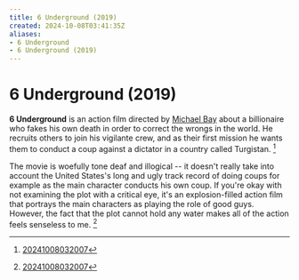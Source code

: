 ```yaml
---
title: 6 Underground (2019)
created: 2024-10-08T03:41:35Z
aliases:
- 6 Underground
- 6 Underground (2019)
---
```


# 6 Underground (2019)

**6 Underground** is an action film directed by [Michael Bay](michael-bay.md) about a billionaire who fakes his own death in order to correct the wrongs in the world. He recruits others to join his vigilante crew, and as their first mission he wants them to conduct a coup against a dictator in a country called Turgistan. [^1]

The movie is woefully tone deaf and illogical -- it doesn't really take into account the United States's long and ugly track record of doing coups for example as the main character conducts his own coup. If you're okay with not examining the plot with a critical eye, it's an explosion-filled action film that portrays the main characters as playing the role of good guys. However, the fact that the plot cannot hold any water makes all of the action feels senseless to me. [^1]

[^1]: [20241008032007](../entries/20241008032007.md)
